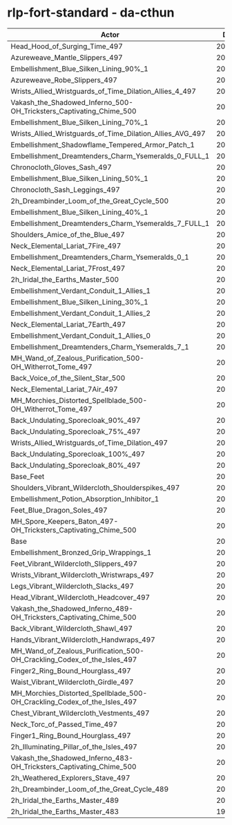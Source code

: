 # rlp-fort-standard - da-cthun
| Actor | DPS | Increase |
|---|:---:|:---:|
|Head_Hood_of_Surging_Time_497|207978|2.10%|
|Azureweave_Mantle_Slippers_497|206179|1.22%|
|Embellishment_Blue_Silken_Lining_90%_1|206135|1.20%|
|Azureweave_Robe_Slippers_497|206085|1.17%|
|Wrists_Allied_Wristguards_of_Time_Dilation_Allies_4_497|205952|1.11%|
|Vakash_the_Shadowed_Inferno_500-OH_Tricksters_Captivating_Chime_500|205730|1.00%|
|Embellishment_Blue_Silken_Lining_70%_1|205695|0.98%|
|Wrists_Allied_Wristguards_of_Time_Dilation_Allies_AVG_497|205506|0.89%|
|Embellishment_Shadowflame_Tempered_Armor_Patch_1|205287|0.78%|
|Embellishment_Dreamtenders_Charm_Ysemeralds_0_FULL_1|205093|0.69%|
|Chronocloth_Gloves_Sash_497|205069|0.68%|
|Embellishment_Blue_Silken_Lining_50%_1|204983|0.63%|
|Chronocloth_Sash_Leggings_497|204972|0.63%|
|2h_Dreambinder_Loom_of_the_Great_Cycle_500|204924|0.60%|
|Embellishment_Blue_Silken_Lining_40%_1|204861|0.57%|
|Embellishment_Dreamtenders_Charm_Ysemeralds_7_FULL_1|204757|0.52%|
|Shoulders_Amice_of_the_Blue_497|204702|0.50%|
|Neck_Elemental_Lariat_7Fire_497|204687|0.49%|
|Embellishment_Dreamtenders_Charm_Ysemeralds_0_1|204683|0.49%|
|Neck_Elemental_Lariat_7Frost_497|204557|0.42%|
|2h_Iridal_the_Earths_Master_500|204505|0.40%|
|Embellishment_Verdant_Conduit_1_Allies_1|204495|0.39%|
|Embellishment_Blue_Silken_Lining_30%_1|204443|0.37%|
|Embellishment_Verdant_Conduit_1_Allies_2|204422|0.36%|
|Neck_Elemental_Lariat_7Earth_497|204410|0.35%|
|Embellishment_Verdant_Conduit_1_Allies_0|204375|0.33%|
|Embellishment_Dreamtenders_Charm_Ysemeralds_7_1|204352|0.32%|
|MH_Wand_of_Zealous_Purification_500-OH_Witherrot_Tome_497|204324|0.31%|
|Back_Voice_of_the_Silent_Star_500|204253|0.27%|
|Neck_Elemental_Lariat_7Air_497|204244|0.27%|
|MH_Morchies_Distorted_Spellblade_500-OH_Witherrot_Tome_497|204208|0.25%|
|Back_Undulating_Sporecloak_90%_497|204108|0.20%|
|Back_Undulating_Sporecloak_75%_497|204100|0.20%|
|Wrists_Allied_Wristguards_of_Time_Dilation_497|204085|0.19%|
|Back_Undulating_Sporecloak_100%_497|204081|0.19%|
|Back_Undulating_Sporecloak_80%_497|204050|0.18%|
|Base_Feet|203869|0.09%|
|Shoulders_Vibrant_Wildercloth_Shoulderspikes_497|203830|0.07%|
|Embellishment_Potion_Absorption_Inhibitor_1|203784|0.04%|
|Feet_Blue_Dragon_Soles_497|203776|0.04%|
|MH_Spore_Keepers_Baton_497-OH_Tricksters_Captivating_Chime_500|203763|0.03%|
|Base|203693|0.00%|
|Embellishment_Bronzed_Grip_Wrappings_1|203650|-0.02%|
|Feet_Vibrant_Wildercloth_Slippers_497|203589|-0.05%|
|Wrists_Vibrant_Wildercloth_Wristwraps_497|203538|-0.08%|
|Legs_Vibrant_Wildercloth_Slacks_497|203516|-0.09%|
|Head_Vibrant_Wildercloth_Headcover_497|203508|-0.09%|
|Vakash_the_Shadowed_Inferno_489-OH_Tricksters_Captivating_Chime_500|203499|-0.10%|
|Back_Vibrant_Wildercloth_Shawl_497|203489|-0.10%|
|Hands_Vibrant_Wildercloth_Handwraps_497|203431|-0.13%|
|MH_Wand_of_Zealous_Purification_500-OH_Crackling_Codex_of_the_Isles_497|203422|-0.13%|
|Finger2_Ring_Bound_Hourglass_497|203408|-0.14%|
|Waist_Vibrant_Wildercloth_Girdle_497|203335|-0.18%|
|MH_Morchies_Distorted_Spellblade_500-OH_Crackling_Codex_of_the_Isles_497|203321|-0.18%|
|Chest_Vibrant_Wildercloth_Vestments_497|203252|-0.22%|
|Neck_Torc_of_Passed_Time_497|203127|-0.28%|
|Finger1_Ring_Bound_Hourglass_497|202985|-0.35%|
|2h_Illuminating_Pillar_of_the_Isles_497|202741|-0.47%|
|Vakash_the_Shadowed_Inferno_483-OH_Tricksters_Captivating_Chime_500|202475|-0.60%|
|2h_Weathered_Explorers_Stave_497|202018|-0.82%|
|2h_Dreambinder_Loom_of_the_Great_Cycle_489|201672|-0.99%|
|2h_Iridal_the_Earths_Master_489|201248|-1.20%|
|2h_Iridal_the_Earths_Master_483|199720|-1.95%|
